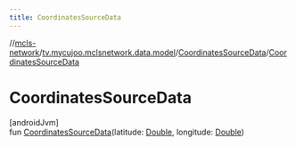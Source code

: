 ```yaml
---
title: CoordinatesSourceData
---
```

//[mcls-network](../../../index.html)/[tv.mycujoo.mclsnetwork.data.model](../index.html)/[CoordinatesSourceData](index.html)/[CoordinatesSourceData](-coordinates-source-data.html)



# CoordinatesSourceData



[androidJvm]\
fun [CoordinatesSourceData](-coordinates-source-data.html)(latitude: [Double](https://kotlinlang.org/api/latest/jvm/stdlib/kotlin/-double/index.html), longitude: [Double](https://kotlinlang.org/api/latest/jvm/stdlib/kotlin/-double/index.html))




